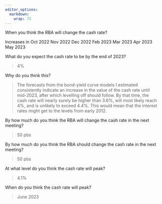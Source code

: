 ```yaml
---
editor_options: 
  markdown: 
    wrap: 72
---
```


When you think the RBA will change the cash rate?

Increases in Oct 2022 Nov 2022 Dec 2022 Feb 2023 Mar 2023 Apr 2023 May 2023

What do you expect the cash rate to be by the end of 2023?

> 4%

Why do you think this?

> The forecasts from the bond-yield curve models I estimated consistently indicate an increase in the value of the cash rate until mid-2023, after which levelling off should follow. By that time, the cash rate will nearly surely be higher than 3.6%, will most likely reach 4%, and is unlikely to exceed 4.4%. This would mean that the interest rates might get to the levels from early 2012.


By how much do you think the RBA will change the cash rate in the next
meeting?

> 50 pbs

By how much do you think the RBA should change the cash rate in the next
meeting?

> 50 pbs

At what level do you think the cash rate will peak?

> 4.1%

When do you think the cash rate will peak?

> June 2023
